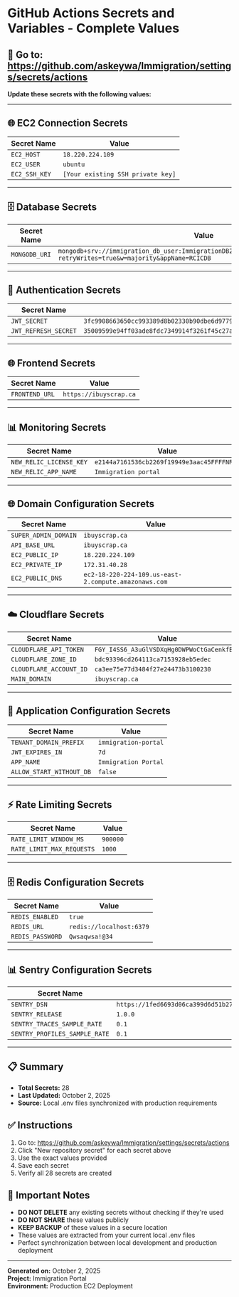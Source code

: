 # GitHub Actions Secrets and Variables - Complete Values

## **🔐 Go to: https://github.com/askeywa/Immigration/settings/secrets/actions**

**Update these secrets with the following values:**

---

## **🌐 EC2 Connection Secrets**

| Secret Name | Value |
|-------------|-------|
| `EC2_HOST` | `18.220.224.109` |
| `EC2_USER` | `ubuntu` |
| `EC2_SSH_KEY` | `[Your existing SSH private key]` |

---

## **🗄️ Database Secrets**

| Secret Name | Value |
|-------------|-------|
| `MONGODB_URI` | `mongodb+srv://immigration_db_user:ImmigrationDB2024@rcicdb.npymiqt.mongodb.net/?retryWrites=true&w=majority&appName=RCICDB` |

---

## **🔐 Authentication Secrets**

| Secret Name | Value |
|-------------|-------|
| `JWT_SECRET` | `3fc9908663650cc993389d8b02330b90dbe6d977966266ea34482690fdac889556936a69507fe97554e3824b1e60eb92a6a448bbda9c1bf1119bfb9e1a779b03` |
| `JWT_REFRESH_SECRET` | `35009599e94ff03ade8fdc7349914f3261f45c27ab872fcc5923846f2f458a67b93e146e4d059ed41f36faa6cb01071edfd989c7d8664f249720779c7f472547` |

---

## **🌐 Frontend Secrets**

| Secret Name | Value |
|-------------|-------|
| `FRONTEND_URL` | `https://ibuyscrap.ca` |

---

## **📊 Monitoring Secrets**

| Secret Name | Value |
|-------------|-------|
| `NEW_RELIC_LICENSE_KEY` | `e2144a7161536cb2269f19949e3aac45FFFFNRAL` |
| `NEW_RELIC_APP_NAME` | `Immigration portal` |

---

## **🌐 Domain Configuration Secrets**

| Secret Name | Value |
|-------------|-------|
| `SUPER_ADMIN_DOMAIN` | `ibuyscrap.ca` |
| `API_BASE_URL` | `ibuyscrap.ca` |
| `EC2_PUBLIC_IP` | `18.220.224.109` |
| `EC2_PRIVATE_IP` | `172.31.40.28` |
| `EC2_PUBLIC_DNS` | `ec2-18-220-224-109.us-east-2.compute.amazonaws.com` |

---

## **☁️ Cloudflare Secrets**

| Secret Name | Value |
|-------------|-------|
| `CLOUDFLARE_API_TOKEN` | `FGY_I4SS6_A3uGlVSDXqHg0DWPWoCtGaCenkfBLS` |
| `CLOUDFLARE_ZONE_ID` | `bdc93396cd264113ca7153928eb5edec` |
| `CLOUDFLARE_ACCOUNT_ID` | `ca3ee75e77d3484f27e24473b3100230` |
| `MAIN_DOMAIN` | `ibuyscrap.ca` |

---

## **🔧 Application Configuration Secrets**

| Secret Name | Value |
|-------------|-------|
| `TENANT_DOMAIN_PREFIX` | `immigration-portal` |
| `JWT_EXPIRES_IN` | `7d` |
| `APP_NAME` | `Immigration Portal` |
| `ALLOW_START_WITHOUT_DB` | `false` |

---

## **⚡ Rate Limiting Secrets**

| Secret Name | Value |
|-------------|-------|
| `RATE_LIMIT_WINDOW_MS` | `900000` |
| `RATE_LIMIT_MAX_REQUESTS` | `1000` |

---

## **🗄️ Redis Configuration Secrets**

| Secret Name | Value |
|-------------|-------|
| `REDIS_ENABLED` | `true` |
| `REDIS_URL` | `redis://localhost:6379` |
| `REDIS_PASSWORD` | `Qwsaqwsa!@34` |

---

## **📊 Sentry Configuration Secrets**

| Secret Name | Value |
|-------------|-------|
| `SENTRY_DSN` | `https://1fed6693d06ca399d6d51b27adb20797@o4510120878145536.ingest.us.sentry.io/4510120957050880` |
| `SENTRY_RELEASE` | `1.0.0` |
| `SENTRY_TRACES_SAMPLE_RATE` | `0.1` |
| `SENTRY_PROFILES_SAMPLE_RATE` | `0.1` |

---

## **📋 Summary**

- **Total Secrets:** 28
- **Last Updated:** October 2, 2025
- **Source:** Local .env files synchronized with production requirements

## **✅ Instructions**

1. Go to: https://github.com/askeywa/Immigration/settings/secrets/actions
2. Click "New repository secret" for each secret above
3. Use the exact values provided
4. Save each secret
5. Verify all 28 secrets are created

## **🚨 Important Notes**

- **DO NOT DELETE** any existing secrets without checking if they're used
- **DO NOT SHARE** these values publicly
- **KEEP BACKUP** of these values in a secure location
- These values are extracted from your current local .env files
- Perfect synchronization between local development and production deployment

---

**Generated on:** October 2, 2025  
**Project:** Immigration Portal  
**Environment:** Production EC2 Deployment
